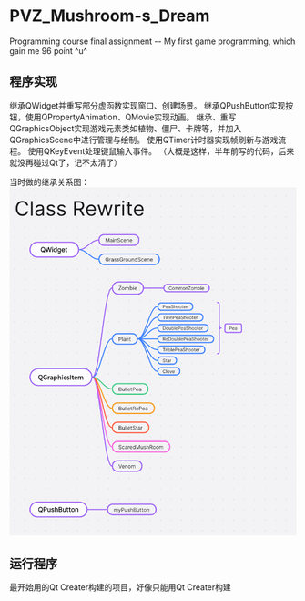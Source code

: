 # PVZ_Mushroom-s_Dream
Programming course final assignment -- My first game programming, which gain me 96 point ^u^ 

## 程序实现
继承QWidget并重写部分虚函数实现窗口、创建场景。
继承QPushButton实现按钮，使用QPropertyAnimation、QMovie实现动画。
继承、重写QGraphicsObject实现游戏元素类如植物、僵尸、卡牌等，并加入QGraphicsScene中进行管理与绘制。
使用QTimer计时器实现帧刷新与游戏流程。
使用QKeyEvent处理键鼠输入事件。
（大概是这样，半年前写的代码，后来就没再碰过Qt了，记不太清了）

当时做的继承关系图：
<img src=".\Class_Rewrite.png"> 

## 运行程序
最开始用的Qt Creater构建的项目，好像只能用Qt Creater构建
